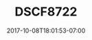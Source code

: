 ---
title: DSCF8722
date: 2017-10-08T18:01:53-07:00
draft: false
location: San Francisco, CA
img_url: https://d17enza3bfujl8.cloudfront.net/DSCF8722.jpg
original_fn: ""
tags:
- San Francisco, CA

---